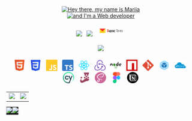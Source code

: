<div style="margin: auto; width: 100%">
    <!-- Заголовок -->
    <p align="center" style="margin: 0">
        <a href="https://git.io/typing-svg">
            <img
                src="https://readme-typing-svg.herokuapp.com?font=Fira+Code&weight=600&size=30&pause=1000&color=24E8F7&width=560&lines=Hey+there+👋,+my+name+is+Mariia" alt="Hey there, my name is Mariia"
            />
        </a>
    </p>
    <p align="center" style="margin: 0">
        <a href="https://git.io/typing-svg">
            <img
                src="https://readme-typing-svg.herokuapp.com?font=Fira+Code&weight=600&size=30&pause=1000&color=24E8F7&width=435&lines=and+I'm+a+Web+developer" alt="and I'm a Web developer" 
            />
        </a>
    </p>
    <!-- Контакты -->
    <p align="center" style="margin: 20px">
        <a href="https://t.me/Mary_Safronova" target="blank" 
            style="color: white; margin: 0">
                <img src="https://img.shields.io/badge/Telegram-2CA5E0?style=for-the-badge&logo=telegram&logoColor=white">
        </a>&nbsp;
        <a href="https://www.linkedin.com/in/mariia-safronova-1bb3a9288/" target="blank" 
            style="color: white; margin: 0">
                <img src="https://img.shields.io/badge/linkedin-%230077B5.svg?style=for-the-badge&logo=linkedin&logoColor=white">
        </a>&nbsp;
        <a href="mailto:mary.an.safronova@yandex.ru" target="blank" 
            style="color: white; margin: 0">
                <img src="./images/yandex-mail.jpeg" style="width: 77px">
        </a>
    </p>
    <!--  -->
    <p align="center" style="margin: 20px">
        <a href="https://www.codewars.com/users/mary-an-safronova" target="blank">
            <img src="https://www.codewars.com/users/mary-an-safronova/badges/small">
        </a>
    </p>
    <!-- Стек -->
    <p align="center" style="margin: 20px">
        <img src="./images/html5.png" style="width: 30px; margin-right: 5px" title="HTML5" alt="HTML5">&nbsp;
        <img src="./images/css.png" style="width: 30px; margin-right: 5px" title="CSS" alt="CSS">&nbsp;
        <img src="./images/js.png" style="width: 30px; margin-right: 5px" title="JavaScript" alt="JavaScript">&nbsp;
        <img src="./images/typeScript.png" style="width: 30px; margin-right: 5px" title="TypeScript" alt="TypeScript">&nbsp;
        <img src="./images/react.png" style="width: 30px; margin-right: 5px" title="React" alt="React">&nbsp;
        <img src="./images/redux.png" style="width: 30px; margin-right: 5px" title="Redux" alt="Redux">&nbsp;
        <img src="./images/node_js.png" style="width: 30px; margin-right: 5px" title="Node.js" alt="Node.js">&nbsp;
        <img src="./images/npm.png" style="width: 30px; margin-right: 5px" title="npm" alt="npm">&nbsp;
        <img src="./images/git.png" style="width: 30px; margin-right: 5px" title="Git" alt="Git">&nbsp;
        <img src="./images/webPack.png" style="width: 30px; margin-right: 5px" title="Webpack" alt="Webpack">&nbsp;
        <img src="./images/restAPI.png" style="width: 30px; margin-right: 5px" title="REST API" alt="REST API">&nbsp;
        <img src="./images/cypress.png" style="width: 30px; margin-right: 5px" title="Cypress" alt="Cypress">&nbsp;
        <img src="./images/jest.png" style="width: 30px; margin-right: 5px" title="Jest" alt="Jest">&nbsp;
        <img src="./images/sass.png" style="width: 30px; margin-right: 5px" title="Sass" alt="Sass">&nbsp;
        <img src="./images/figma.png" style="width: 30px; margin-right: 5px" title="Figma" alt="Figma">&nbsp;
        <img src="./images/notion.png" style="width: 30px; margin-right: 5px" title="Notion" alt="Notion">&nbsp;
    </p>
</div>
<table align="center">
    <tr style="background-color: transparent">
        <td>
            <!-- GitHub Profile Trophy -->
            <p align="center" style="margin: 0; paddig: 0">
                <picture>
                    <source
                        srcset="https://github-profile-trophy.vercel.app/?username=mary-an-safronova&no-frame=true&no-bg=true&theme=algolia&row=2&column=3"
                        media="(prefers-color-scheme: dark)"
                    />
                    <source
                        srcset="https://github-profile-trophy.vercel.app/?username=mary-an-safronova&no-frame=true&no-bg=true&theme=algolia&row=2&column=3"
                        media="(prefers-color-scheme: light), (prefers-color-scheme: no-preference)"
                    />
                    <img src="https://github-profile-trophy.vercel.app/?username=mary-an-safronova&no-frame=true&no-bg=true&theme=algolia&row=2&column=3" />
                </picture>
            </p>
        </td>
        <td>
            <!-- GitHub Streak Stats -->
            <p align="center" style="margin: 0; paddig: 0">
                <picture>
                    <source
                        srcset="http://github-readme-streak-stats.herokuapp.com?user=mary-an-safronova&theme=transparent&hide_border=true"
                        media="(prefers-color-scheme: dark)"
                    />
                    <source
                        srcset="http://github-readme-streak-stats.herokuapp.com?user=mary-an-safronova&theme=transparent&hide_border=true"
                        media="(prefers-color-scheme: light), (prefers-color-scheme: no-preference)"
                    />
                    <img src="http://github-readme-streak-stats.herokuapp.com?user=mary-an-safronova&theme=transparent&hide_border=true" />
                </picture>
            </p>
        </td>
    </tr>
</table>
<table align="center">
    <tr style="background-color: rgb(13, 17, 23)">
        <td style="padding: 0">
            <!-- GitHub Stats -->
            <p align="center" style="margin: 0; paddig: 0">
                <picture>
                    <source
                        srcset="https://github-readme-stats-skyz.vercel.app/api?username=mary-an-safronova&show_icons=true&theme=github_dark&hide_border=true"
                        media="(prefers-color-scheme: dark)"
                    />
                    <source
                        srcset="https://github-readme-stats-skyz.vercel.app/api?username=mary-an-safronova&show_icons=true&theme=github_dark&hide_border=true"
                        media="(prefers-color-scheme: light), (prefers-color-scheme: no-preference)"
                    />
                    <img src="https://github-readme-stats.vercel.app/api?username=mary-an-safronova&show_icons=true&hide_border=true" />
                </picture>
            </p>
        </td>
        <td style="padding: 0">
            <!-- Most Used Languages -->
            <p align="center"  style="margin: 0; paddig: 0">
                <picture>
                    <source
                        srcset="https://github-readme-stats-skyz.vercel.app/api/top-langs/?username=mary-an-safronova&layout=compact&theme=github_dark&hide_border=true"
                        media="(prefers-color-scheme: dark)"
                    />
                    <source
                        srcset="https://github-readme-stats-skyz.vercel.app/api/top-langs/?username=mary-an-safronova&layout=compact&theme=github_dark&hide_border=true"
                        media="(prefers-color-scheme: light), (prefers-color-scheme: no-preference)"
                    />
                    <img src="https://github-readme-stats.vercel.app/api/top-langs/?username=mary-an-safronova&layout=compact&theme=dark&hide_border=true" />
                </picture>
            </p>
        </td>
    </tr>
</table>
